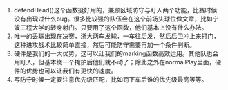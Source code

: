 1. defendHead()这个函数挺好用的，兼顾区域防守与盯人两个功能，比赛时候没有出现过什么bug。很多比较强的队伍会在这个前场头球位做文章，比如宁波工程大学的转身射门。只要用了这个函数，他们基本上没有什么办法。
2. 唯一的丢球出现在决赛，浙大两车发球，一车往后发，然后后卫冲上来打门，这种进攻战术比较简单直接，然后可能防守需要再加一个条件判断。
3. 硬件是我们的一大优势，这可以让我们的marking函数高效运用。其他队也会用盯人，但基本绕一个掩护后他们就不动了；除此之外在normalPlay里面，硬件的优势也可以让我们有更快的速度。
4. 写防守时候一定要注意优先级匹配，比如罚下车后谁的优先级最高等等。